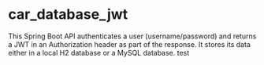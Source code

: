 # car_database_jwt

This Spring Boot API authenticates a user (username/password) and returns a JWT in an Authorization header as part of the response.
It stores its data either in a local H2 database or a MySQL database.
test
